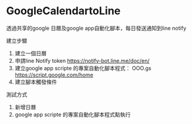 # GoogleCalendartoLine

透過共享的google 日曆及google app自動化腳本，每日發送通知到line notify

建立步驟
1. 建立一個日曆
2. 申請line Notify token
  https://notify-bot.line.me/doc/en/
3. 建立google app scripte 的專案自動化腳本程式： OOO.gs
  https://script.google.com/home
4. 建立腳本觸發條件

測試方式
1. 新增日曆
2. google app scripte 的專案自動化腳本程式點執行
